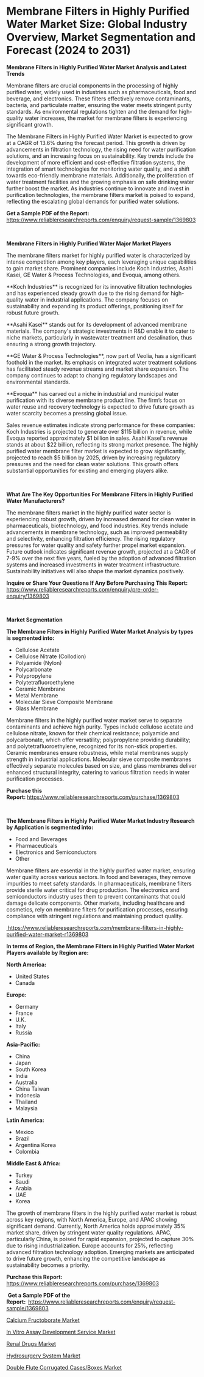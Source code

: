 <p><h1>Membrane Filters in Highly Purified Water Market Size: Global Industry Overview, Market Segmentation and Forecast (2024 to 2031)</h1></p><p><strong>Membrane Filters in Highly Purified Water Market Analysis and Latest Trends</strong></p>
<p><p>Membrane filters are crucial components in the processing of highly purified water, widely used in industries such as pharmaceuticals, food and beverage, and electronics. These filters effectively remove contaminants, bacteria, and particulate matter, ensuring the water meets stringent purity standards. As environmental regulations tighten and the demand for high-quality water increases, the market for membrane filters is experiencing significant growth.</p><p>The Membrane Filters in Highly Purified Water Market is expected to grow at a CAGR of 13.6% during the forecast period. This growth is driven by advancements in filtration technology, the rising need for water purification solutions, and an increasing focus on sustainability. Key trends include the development of more efficient and cost-effective filtration systems, the integration of smart technologies for monitoring water quality, and a shift towards eco-friendly membrane materials. Additionally, the proliferation of water treatment facilities and the growing emphasis on safe drinking water further boost the market. As industries continue to innovate and invest in purification technologies, the membrane filters market is poised to expand, reflecting the escalating global demands for purified water solutions.</p></p>
<p><strong>Get a Sample PDF of the Report:&nbsp;</strong> <a href="https://www.reliableresearchreports.com/enquiry/request-sample/1369803?utm_campaign=116&utm_medium=2&utm_source=Github&utm_content=ia&utm_term=06122024&utm_id=membrane-filters-in-highly-purified-water">https://www.reliableresearchreports.com/enquiry/request-sample/1369803</a></p>
<p>&nbsp;</p>
<p><strong>Membrane Filters in Highly Purified Water Major Market Players</strong></p>
<p><p>The membrane filters market for highly purified water is characterized by intense competition among key players, each leveraging unique capabilities to gain market share. Prominent companies include Koch Industries, Asahi Kasei, GE Water & Process Technologies, and Evoqua, among others.</p><p>**Koch Industries** is recognized for its innovative filtration technologies and has experienced steady growth due to the rising demand for high-quality water in industrial applications. The company focuses on sustainability and expanding its product offerings, positioning itself for robust future growth.</p><p>**Asahi Kasei** stands out for its development of advanced membrane materials. The company's strategic investments in R&D enable it to cater to niche markets, particularly in wastewater treatment and desalination, thus ensuring a strong growth trajectory.</p><p>**GE Water & Process Technologies**, now part of Veolia, has a significant foothold in the market. Its emphasis on integrated water treatment solutions has facilitated steady revenue streams and market share expansion. The company continues to adapt to changing regulatory landscapes and environmental standards.</p><p>**Evoqua** has carved out a niche in industrial and municipal water purification with its diverse membrane product line. The firm’s focus on water reuse and recovery technology is expected to drive future growth as water scarcity becomes a pressing global issue.</p><p>Sales revenue estimates indicate strong performance for these companies: Koch Industries is projected to generate over $115 billion in revenue, while Evoqua reported approximately $1 billion in sales. Asahi Kasei's revenue stands at about $22 billion, reflecting its strong market presence. The highly purified water membrane filter market is expected to grow significantly, projected to reach $5 billion by 2025, driven by increasing regulatory pressures and the need for clean water solutions. This growth offers substantial opportunities for existing and emerging players alike.</p></p>
<p>&nbsp;</p>
<p><strong>What Are The Key Opportunities For Membrane Filters in Highly Purified Water Manufacturers?</strong></p>
<p><p>The membrane filters market in the highly purified water sector is experiencing robust growth, driven by increased demand for clean water in pharmaceuticals, biotechnology, and food industries. Key trends include advancements in membrane technology, such as improved permeability and selectivity, enhancing filtration efficiency. The rising regulatory pressures for water quality and safety further propel market expansion. Future outlook indicates significant revenue growth, projected at a CAGR of 7-9% over the next five years, fueled by the adoption of advanced filtration systems and increased investments in water treatment infrastructure. Sustainability initiatives will also shape the market dynamics positively.</p></p>
<p><strong>Inquire or Share Your Questions If Any Before Purchasing This Report:</strong> <a href="https://www.reliableresearchreports.com/enquiry/pre-order-enquiry/1369803?utm_campaign=116&utm_medium=2&utm_source=Github&utm_content=ia&utm_term=06122024&utm_id=membrane-filters-in-highly-purified-water">https://www.reliableresearchreports.com/enquiry/pre-order-enquiry/1369803</a></p>
<p>&nbsp;</p>
<p><strong>Market Segmentation</strong></p>
<p><strong>The Membrane Filters in Highly Purified Water Market Analysis by types is segmented into:</strong></p>
<p><ul><li>Cellulose Acetate</li><li>Cellulose Nitrate (Collodion)</li><li>Polyamide (Nylon)</li><li>Polycarbonate</li><li>Polypropylene</li><li>Polytetrafluoroethylene</li><li>Ceramic Membrane</li><li>Metal Membrane</li><li>Molecular Sieve Composite Membrane</li><li>Glass Membrane</li></ul></p>
<p><p>Membrane filters in the highly purified water market serve to separate contaminants and achieve high purity. Types include cellulose acetate and cellulose nitrate, known for their chemical resistance; polyamide and polycarbonate, which offer versatility; polypropylene providing durability; and polytetrafluoroethylene, recognized for its non-stick properties. Ceramic membranes ensure robustness, while metal membranes supply strength in industrial applications. Molecular sieve composite membranes effectively separate molecules based on size, and glass membranes deliver enhanced structural integrity, catering to various filtration needs in water purification processes.</p></p>
<p><strong>Purchase this Report:&nbsp;</strong><a href="https://www.reliableresearchreports.com/purchase/1369803?utm_campaign=116&utm_medium=2&utm_source=Github&utm_content=ia&utm_term=06122024&utm_id=membrane-filters-in-highly-purified-water">https://www.reliableresearchreports.com/purchase/1369803</a></p>
<p>&nbsp;</p>
<p><strong>The Membrane Filters in Highly Purified Water Market Industry Research by Application is segmented into:</strong></p>
<p><ul><li>Food and Beverages</li><li>Pharmaceuticals</li><li>Electronics and Semiconductors</li><li>Other</li></ul></p>
<p><p>Membrane filters are essential in the highly purified water market, ensuring water quality across various sectors. In food and beverages, they remove impurities to meet safety standards. In pharmaceuticals, membrane filters provide sterile water critical for drug production. The electronics and semiconductors industry uses them to prevent contaminants that could damage delicate components. Other markets, including healthcare and cosmetics, rely on membrane filters for purification processes, ensuring compliance with stringent regulations and maintaining product quality.</p></p>
<p><a href="https://www.reliableresearchreports.com/membrane-filters-in-highly-purified-water-market-r1369803?utm_campaign=116&utm_medium=2&utm_source=Github&utm_content=ia&utm_term=06122024&utm_id=membrane-filters-in-highly-purified-water">&nbsp;https://www.reliableresearchreports.com/membrane-filters-in-highly-purified-water-market-r1369803</a></p>
<p><strong>In terms of Region, the Membrane Filters in Highly Purified Water Market Players available by Region are:</strong></p>
<p>
    <p> <strong> North America: </strong>
        <ul>
            <li>United States</li>
            <li>Canada</li>
        </ul>
        </p> 
    <p> <strong> Europe: </strong>
        <ul>
            <li>Germany</li>
            <li>France</li>
            <li>U.K.</li>
            <li>Italy</li>
            <li>Russia</li>
        </ul>
        </p> 
    <p> <strong> Asia-Pacific: </strong>
        <ul>
            <li>China</li>
            <li>Japan</li>
            <li>South Korea</li>
            <li>India</li>
            <li>Australia</li>
            <li>China Taiwan</li>
            <li>Indonesia</li>
            <li>Thailand</li>
            <li>Malaysia</li>
        </ul>
        </p> 
    <p> <strong> Latin America: </strong>
        <ul>
            <li>Mexico</li>
            <li>Brazil</li>
            <li>Argentina Korea</li>
            <li>Colombia</li>
        </ul>
        </p> 
    <p> <strong> Middle East & Africa: </strong>
        <ul>
            <li>Turkey</li>
            <li>Saudi</li>
            <li>Arabia</li>
            <li>UAE</li>
            <li>Korea</li>
        </ul>
    </p>
    </p>
<p><p>The growth of membrane filters in the highly purified water market is robust across key regions, with North America, Europe, and APAC showing significant demand. Currently, North America holds approximately 35% market share, driven by stringent water quality regulations. APAC, particularly China, is poised for rapid expansion, projected to capture 30% due to rising industrialization. Europe accounts for 25%, reflecting advanced filtration technology adoption. Emerging markets are anticipated to drive future growth, enhancing the competitive landscape as sustainability becomes a priority.</p></p>
<p><strong>Purchase this Report: </strong><a href="https://www.reliableresearchreports.com/purchase/1369803?utm_campaign=116&utm_medium=2&utm_source=Github&utm_content=ia&utm_term=06122024&utm_id=membrane-filters-in-highly-purified-water">https://www.reliableresearchreports.com/purchase/1369803</a></p>
<p>&nbsp;<strong>Get a Sample PDF of the Report:&nbsp;&nbsp;</strong><a href="https://www.reliableresearchreports.com/enquiry/request-sample/1369803?utm_campaign=116&utm_medium=2&utm_source=Github&utm_content=ia&utm_term=06122024&utm_id=membrane-filters-in-highly-purified-water">https://www.reliableresearchreports.com/enquiry/request-sample/1369803</a></p>
<p><strong></strong></p>
<p><p><a href="https://issuu.com/reportprime-2/docs/calcium-fructoborate-market-size-2030.pptx?utm_campaign=116&utm_medium=2&utm_source=Github&utm_content=ia&utm_term=06122024&utm_id=membrane-filters-in-highly-purified-water">Calcium Fructoborate Market</a></p><p><a href="https://issuu.com/reportprime-2/docs/in-vitro-assay-development-service-market-size-203?utm_campaign=116&utm_medium=2&utm_source=Github&utm_content=ia&utm_term=06122024&utm_id=membrane-filters-in-highly-purified-water">In Vitro Assay Development Service Market</a></p><p><a href="https://www.linkedin.com/pulse/future-market-revenue-growth-renal-drugs-93-cagr-2024-2031-wntae?utm_campaign=116&utm_medium=2&utm_source=Github&utm_content=ia&utm_term=06122024&utm_id=membrane-filters-in-highly-purified-water">Renal Drugs Market</a></p><p><a href="https://www.linkedin.com/pulse/hydrosurgery-system-market-demand-revenue-insights-101-cagr-hpq4e?utm_campaign=116&utm_medium=2&utm_source=Github&utm_content=ia&utm_term=06122024&utm_id=membrane-filters-in-highly-purified-water">Hydrosurgery System Market</a></p><p><a href="https://github.com/lindaopodray/Market-Research-Report-List-1/blob/main/double-flute-corrugated-casesboxes-market.md?utm_campaign=116&utm_medium=2&utm_source=Github&utm_content=ia&utm_term=06122024&utm_id=membrane-filters-in-highly-purified-water">Double Flute Corrugated Cases/Boxes Market</a></p></p>